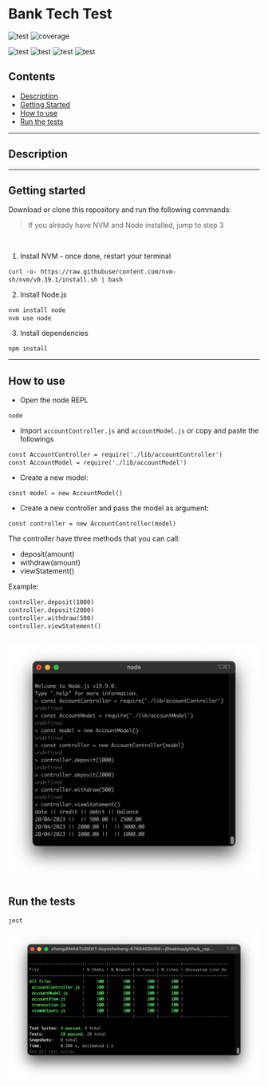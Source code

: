 # Bank Tech Test

![test](https://img.shields.io/badge/tests-100%25-brightgreen?style=flat-square&logo=github)
![coverage](https://img.shields.io/badge/coverage-100%25-brightgreen?style=flat-square&logo=github)

![test](https://img.shields.io/badge/javascript-grey?style=flat-square&logo=javascript)
![test](https://img.shields.io/badge/node.js-grey?style=flat-square&logo=nodedotjs)
![test](https://img.shields.io/badge/jest-grey?style=flat-square&logo=jest)
![test](https://img.shields.io/badge/eslint-grey?style=flat-square&logo=eslint)

## Contents
  - [Description](#description)
  - [Getting Started](#getting-started)
  - [How to use](#how-to-use)
  - [Run the tests](#run-the-tests)
---
## Description

---
## Getting started

Download or clone this repository and run the following commands:
> If you already have NVM and Node installed, jump to step 3
<br>

1. Install NVM - once done, restart your terminal
```
curl -o- https://raw.githubusercontent.com/nvm-sh/nvm/v0.39.1/install.sh | bash
```
2. Install Node.js
```
nvm install node
nvm use node
```
3. Install dependencies
```
npm install
```
---
## How to use
  - Open the node REPL
```
node
```
  - Import `accountController.js` and `accountModel.js` or copy and paste the followings
```
const AccountController = require('./lib/accountController')
const AccountModel = require('./lib/accountModel')
```
  - Create a new model:
```
const model = new AccountModel()
```
  - Create a new controller and pass the model as argument:
```
const controller = new AccountController(model)
```

The controller have three methods that you can call:
  - deposit(amount)
  - withdraw(amount)
  - viewStatement()
  
Example:
```
controller.deposit(1000)
controller.deposit(2000)
controller.withdraw(500)
controller.viewStatement()
```
![test and coverage](/images/running_the_program.png)
---
## Run the tests
```
jest
```
![test and coverage](/images/tests_and_coverage.png)

